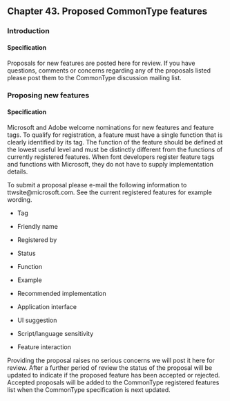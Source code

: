 <div xmlns="http://www.w3.org/1999/xhtml" class="chapter"><div class="titlepage"><div><div><h2 class="title"><a name="chapter.proposed_features"></a>Chapter 43. Proposed CommonType features</h2></div></div></div><div role="fragment" class="section"><div class="titlepage"><div><div><h3 class="title"><a name="idm239461011280"></a>Introduction</h3></div></div></div><div role="specification" class="section"><div class="titlepage"><div><div><h4 class="title"><a name="section.44.1.1"></a>Specification</h4></div></div></div><p>Proposals for new features are posted here for
	review. If you have questions, comments or concerns regarding
	any of the proposals listed please post them to the CommonType
	discussion mailing list.</p></div></div><div role="fragment" class="section"><div class="titlepage"><div><div><h3 class="title"><a name="idm239461008416"></a>Proposing new features</h3></div></div></div><div role="specification" class="section"><div class="titlepage"><div><div><h4 class="title"><a name="section.44.2.1"></a>Specification</h4></div></div></div><p> Microsoft and Adobe welcome nominations for new
	  features and feature tags. To qualify for registration, a
	  feature must have a single function that is clearly
	  identified by its tag. The function of the feature should be
	  defined at the lowest useful level and must be distinctly
	  different from the functions of currently registered
	  features. When font developers register feature tags and
	  functions with Microsoft, they do not have to supply
	  implementation details.</p><p>To submit a proposal please e-mail the following
	  information to ttwsite@microsoft.com. See the current
	  registered features for example wording.</p><div class="itemizedlist"><ul class="itemizedlist" style="list-style-type: disc; "><li class="listitem"><p>Tag</p></li><li class="listitem"><p>Friendly name</p></li><li class="listitem"><p>Registered by</p></li><li class="listitem"><p>Status</p></li><li class="listitem"><p>Function</p></li><li class="listitem"><p>Example</p></li><li class="listitem"><p>Recommended implementation</p></li><li class="listitem"><p>Application interface</p></li><li class="listitem"><p>UI suggestion</p></li><li class="listitem"><p>Script/language sensitivity</p></li><li class="listitem"><p>Feature interaction</p></li></ul></div><p>Providing the proposal raises no serious concerns we will
	  post it here for review. After a further period of review the
	  status of the proposal will be updated to indicate if the
	  proposed feature has been accepted or rejected. Accepted
	  proposals will be added to the CommonType registered features
	  list when the CommonType specification is next updated.</p></div></div></div>